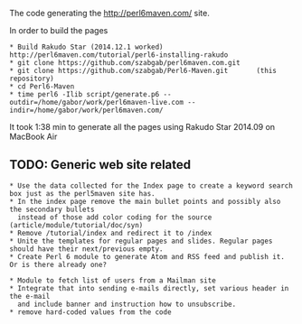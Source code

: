 The code generating the http://perl6maven.com/ site.

In order to build the pages

    * Build Rakudo Star (2014.12.1 worked)  http://perl6maven.com/tutorial/perl6-installing-rakudo
    * git clone https://github.com/szabgab/perl6maven.com.git
    * git clone https://github.com/szabgab/Perl6-Maven.git       (this repository)
    * cd Perl6-Maven
    * time perl6 -Ilib script/generate.p6 --outdir=/home/gabor/work/perl6maven-live.com --indir=/home/gabor/work/perl6maven.com/

It took 1:38 min to generate all the pages using Rakudo Star 2014.09 on MacBook Air


TODO: Generic web site related
-------------------------------

    * Use the data collected for the Index page to create a keyword search box just as the perl5maven site has.
    * In the index page remove the main bullet points and possibly also the secondary bullets
      instead of those add color coding for the source (article/module/tutorial/doc/syn)
    * Remove /tutorial/index and redirect it to /index
    * Unite the templates for regular pages and slides. Regular pages should have their next/previous empty.
    * Create Perl 6 module to generate Atom and RSS feed and publish it. Or is there already one?
    
    * Module to fetch list of users from a Mailman site
    * Integrate that into sending e-mails directly, set various header in the e-mail
      and include banner and instruction how to unsubscribe.
    * remove hard-coded values from the code

